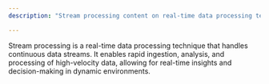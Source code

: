 ```yaml
---
description: "Stream processing content on real-time data processing techniques for continuous data streams for rapid insights and decision-making."

---
```

Stream processing is a real-time data processing technique that handles continuous data streams. It enables rapid ingestion, analysis, and processing of high-velocity data, allowing for real-time insights and decision-making in dynamic environments.
